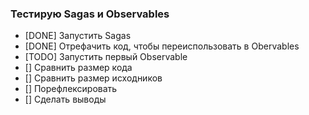 ### Тестирую Sagas и Observables

- [DONE] Запустить Sagas
- [DONE] Отрефачить код, чтобы переиспользовать в Obervables
- [TODO] Запустить первый Observable
- [] Сравнить размер кода 
- [] Сравнить размер исходников 
- [] Порефлексировать
- [] Сделать выводы